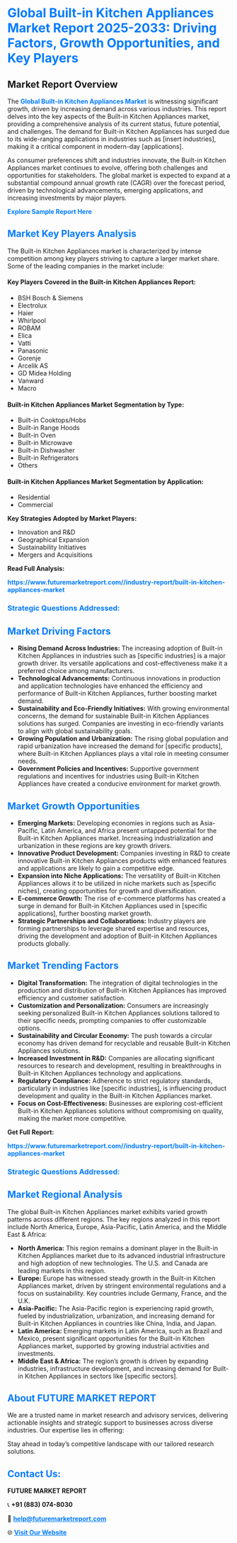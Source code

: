 <h1 style="color: #007BFF;">Global Built-in Kitchen Appliances Market Report 2025-2033: Driving Factors, Growth Opportunities, and Key Players</h1>

<section id="overview">
<h2>Market Report Overview</h2>
<p>The <a href="https://www.futuremarketreport.com//industry-report/built-in-kitchen-appliances-market" style="color: #007BFF; text-decoration: none;"><strong>Global Built-in Kitchen Appliances Market</strong></a> is witnessing significant growth, driven by increasing demand across various industries. This report delves into the key aspects of the Built-in Kitchen Appliances market, providing a comprehensive analysis of its current status, future potential, and challenges. The demand for Built-in Kitchen Appliances has surged due to its wide-ranging applications in industries such as [insert industries], making it a critical component in modern-day [applications].</p>
<p>As consumer preferences shift and industries innovate, the Built-in Kitchen Appliances market continues to evolve, offering both challenges and opportunities for stakeholders. The global market is expected to expand at a substantial compound annual growth rate (CAGR) over the forecast period, driven by technological advancements, emerging applications, and increasing investments by major players.</p>
</section>

<section id="overview">
<p><a href="https://www.futuremarketreport.com//request-sample/reportId=86070" style="color: #007BFF; text-decoration: none;"><strong>Explore Sample Report Here</strong></a></p>
</section>

<section id="key-players">
<h2 style="color: #007BFF;">Market Key Players Analysis</h2>
<p>The Built-in Kitchen Appliances market is characterized by intense competition among key players striving to capture a larger market share. Some of the leading companies in the market include:</p>
<h4>Key Players Covered in the Built-in Kitchen Appliances Report:</h4>
<ul><li>BSH Bosch &amp; Siemens</li><li>Electrolux</li><li>Haier</li><li>Whirlpool</li><li>ROBAM</li><li>Elica</li><li>Vatti</li><li>Panasonic</li><li>Gorenje</li><li>Arcelik AS</li><li>GD Midea Holding</li><li>Vanward</li><li>Macro</li></ul>
<h4>Built-in Kitchen Appliances Market Segmentation by Type:</h4>
<ul><li>Built-in Cooktops/Hobs</li><li>Built-in Range Hoods</li><li>Built-in Oven</li><li>Built-in Microwave</li><li>Built-in Dishwasher</li><li>Built-in Refrigerators</li><li>Others</li></ul>

<h4>Built-in Kitchen Appliances Market Segmentation by Application:</h4>
<ul><li>Residential</li><li>Commercial</li></ul>
<p><strong>Key Strategies Adopted by Market Players:</strong></p>
<ul>
<li>Innovation and R&D</li>
<li>Geographical Expansion</li>
<li>Sustainability Initiatives</li>
<li>Mergers and Acquisitions</li>
</ul>
</section>

<section>
<p><strong>Read Full Analysis: </strong></p><a href="https://www.futuremarketreport.com//industry-report/built-in-kitchen-appliances-market" style="color: #007BFF; text-decoration: none;"><strong>https://www.futuremarketreport.com//industry-report/built-in-kitchen-appliances-market</strong></a>
<h3 style="color: #007BFF;">Strategic Questions Addressed:</h3>
</section>

<section id="driving-factors">
<h2 style="color: #007BFF;">Market Driving Factors</h2>
<ul>
<li><strong>Rising Demand Across Industries:</strong> The increasing adoption of Built-in Kitchen Appliances in industries such as [specific industries] is a major growth driver. Its versatile applications and cost-effectiveness make it a preferred choice among manufacturers.</li>
<li><strong>Technological Advancements:</strong> Continuous innovations in production and application technologies have enhanced the efficiency and performance of Built-in Kitchen Appliances, further boosting market demand.</li>
<li><strong>Sustainability and Eco-Friendly Initiatives:</strong> With growing environmental concerns, the demand for sustainable Built-in Kitchen Appliances solutions has surged. Companies are investing in eco-friendly variants to align with global sustainability goals.</li>
<li><strong>Growing Population and Urbanization:</strong> The rising global population and rapid urbanization have increased the demand for [specific products], where Built-in Kitchen Appliances plays a vital role in meeting consumer needs.</li>
<li><strong>Government Policies and Incentives:</strong> Supportive government regulations and incentives for industries using Built-in Kitchen Appliances have created a conducive environment for market growth.</li>
</ul>
</section>

<section id="growth-opportunities">
<h2 style="color: #007BFF;">Market Growth Opportunities</h2>
<ul>
<li><strong>Emerging Markets:</strong> Developing economies in regions such as Asia-Pacific, Latin America, and Africa present untapped potential for the Built-in Kitchen Appliances market. Increasing industrialization and urbanization in these regions are key growth drivers.</li>
<li><strong>Innovative Product Development:</strong> Companies investing in R&D to create innovative Built-in Kitchen Appliances products with enhanced features and applications are likely to gain a competitive edge.</li>
<li><strong>Expansion into Niche Applications:</strong> The versatility of Built-in Kitchen Appliances allows it to be utilized in niche markets such as [specific niches], creating opportunities for growth and diversification.</li>
<li><strong>E-commerce Growth:</strong> The rise of e-commerce platforms has created a surge in demand for Built-in Kitchen Appliances used in [specific applications], further boosting market growth.</li>
<li><strong>Strategic Partnerships and Collaborations:</strong> Industry players are forming partnerships to leverage shared expertise and resources, driving the development and adoption of Built-in Kitchen Appliances products globally.</li>
</ul>
</section>

<section id="trending-factors">
<h2 style="color: #007BFF;">Market Trending Factors</h2>
<ul>
<li><strong>Digital Transformation:</strong> The integration of digital technologies in the production and distribution of Built-in Kitchen Appliances has improved efficiency and customer satisfaction.</li>
<li><strong>Customization and Personalization:</strong> Consumers are increasingly seeking personalized Built-in Kitchen Appliances solutions tailored to their specific needs, prompting companies to offer customizable options.</li>
<li><strong>Sustainability and Circular Economy:</strong> The push towards a circular economy has driven demand for recyclable and reusable Built-in Kitchen Appliances solutions.</li>
<li><strong>Increased Investment in R&D:</strong> Companies are allocating significant resources to research and development, resulting in breakthroughs in Built-in Kitchen Appliances technology and applications.</li>
<li><strong>Regulatory Compliance:</strong> Adherence to strict regulatory standards, particularly in industries like [specific industries], is influencing product development and quality in the Built-in Kitchen Appliances market.</li>
<li><strong>Focus on Cost-Effectiveness:</strong> Businesses are exploring cost-efficient Built-in Kitchen Appliances solutions without compromising on quality, making the market more competitive.</li>
</ul>
</section>

<section>
<p><strong>Get Full Report: </strong></p><a href="https://www.futuremarketreport.com//industry-report/built-in-kitchen-appliances-market" style="color: #007BFF; text-decoration: none;"><strong>https://www.futuremarketreport.com//industry-report/built-in-kitchen-appliances-market</strong></a>
<h3 style="color: #007BFF;">Strategic Questions Addressed:</h3>
</section>


<section id="regional-analysis">
<h2 style="color: #007BFF;">Market Regional Analysis</h2>
<p>The global Built-in Kitchen Appliances market exhibits varied growth patterns across different regions. The key regions analyzed in this report include North America, Europe, Asia-Pacific, Latin America, and the Middle East & Africa:</p>
<ul>
<li><strong>North America:</strong> This region remains a dominant player in the Built-in Kitchen Appliances market due to its advanced industrial infrastructure and high adoption of new technologies. The U.S. and Canada are leading markets in this region.</li>
<li><strong>Europe:</strong> Europe has witnessed steady growth in the Built-in Kitchen Appliances market, driven by stringent environmental regulations and a focus on sustainability. Key countries include Germany, France, and the U.K.</li>
<li><strong>Asia-Pacific:</strong> The Asia-Pacific region is experiencing rapid growth, fueled by industrialization, urbanization, and increasing demand for Built-in Kitchen Appliances in countries like China, India, and Japan.</li>
<li><strong>Latin America:</strong> Emerging markets in Latin America, such as Brazil and Mexico, present significant opportunities for the Built-in Kitchen Appliances market, supported by growing industrial activities and investments.</li>
<li><strong>Middle East & Africa:</strong> The region’s growth is driven by expanding industries, infrastructure development, and increasing demand for Built-in Kitchen Appliances in sectors like [specific sectors].</li>
</ul>
</section>

<footer>
<h2 style="color: #007BFF;">About FUTURE MARKET REPORT</h2>
<p>We are a trusted name in market research and advisory services, delivering actionable insights and strategic support to businesses across diverse industries. Our expertise lies in offering:</p>

<p>Stay ahead in today’s competitive landscape with our tailored research solutions.</p>

<h2 style="color: #007BFF;">Contact Us:</h2>
<p><strong>FUTURE MARKET REPORT</strong></p>
<p>📞 <strong>+91 (883) 074-8030</strong></p>
<p>📧 <strong><a href="mailto:help@futuremarketreport.com" style="color: #007BFF;">help@futuremarketreport.com</a></strong></p>
<p>🌐 <strong><a href="https://www.futuremarketreport.com/" style="color: #007BFF;">Visit Our Website</a></strong></p>
</footer>